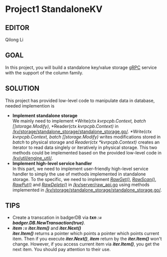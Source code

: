 # Project1 StandaloneKV 

## EDITOR
Qilong Li

## GOAL
In this project, you will build a standalone key/value storage [gRPC](https://grpc.io/docs/guides/) service with the support of the column family. 

## SOLUTION
This project has provided low-level code to manipulate data in database, needed implemention is  
* **Implement standalone storage**  
We mainly need to implement *Write(ctx *kvrpcpb.Context, batch []storage.Modify)*, *Reader(ctx *kvrpcpb.Context)* in <u>/kv/storage/standalone_storage/standalone_storage.go/</u>. *Write(ctx *kvrpcpb.Context, batch []storage.Modify)* writes modifications stored in *batch* to physical storage and *Reader(ctx \*kvrpcpb.Context)* creates an iterator to read data singlely or iteratively in physical storage. This two methods could be implemented based on the provided low-level code in <u>/kv/util/engine_util/</u>.
* **Implement high-level service handler**  
In this part, we need to implement user-friendly high-level service handler to simply the use of methods implemented in standalone storage. To the specific, we need to implement <u>*RawGet()*</u>, <u>*RawScan()*</u>, <u>*RawPut()*</u> and <u>*RawDelete()*</u> in <u>/kv/server/raw_api.go</u> using methods implemented in <u>/kv/storage/standalone_storage/standalone_storage.go/</u>.

## TIPS
* Create a transcation in badgerDB via  ***txn := badger.DB.NewTransaction(true)***.
* ***item := iter.Item()*** and ***iter.Next()***  
***iter.Item()*** returns a pointer which points a pointer which points current item. Then if you execute ***iter.Next()***, ***item*** return by the ***iter.Item()*** won't change. However, if you access current item via ***iter.Item()***, you get the next item. You should pay attention to their use.